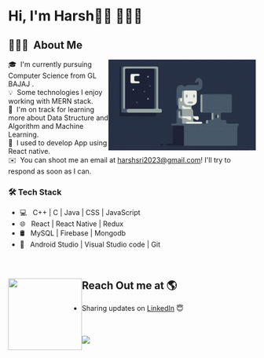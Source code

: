 # Hi, I'm Harsh👋🏾 👨🏾‍💻


## 👨🏻‍💻 &nbsp;About Me

<img alt="Night Coding" src="https://raw.githubusercontent.com/AVS1508/AVS1508/master/assets/Night-Coding.gif" align="right"/>

🎓 &nbsp;I'm currently pursuing Computer Science from GL BAJAJ .\
💡 &nbsp;Some technologies I enjoy working with MERN stack.\
🌱 &nbsp;I'm on track for learning more about Data Structure and Algorithm and Machine Learning.\
🌱 &nbsp;I used to develop App using React native.\
✉️ &nbsp;You can shoot me an email at harshsri2023@gmail.com! I'll try to respond as soon as I can.

<h3>🛠 Tech Stack</h3>

- 💻 &nbsp; C++ | C | Java | CSS | JavaScript 
- 🌐 &nbsp; React | React Native | Redux
- 🛢 &nbsp; MySQL | Firebase | Mongodb
- 🔧 &nbsp; Android Studio | Visual Studio code | Git

<br>

## Reach Out me at 🌎 <a href="https://www.linkedin.com/in/harsh-srivastava-a03747166/"><img align="left" width="150" height="146" src="https://cdn.dribbble.com/users/1876781/screenshots/6169542/web_character.gif?raw=true"></a>
- Sharing updates on <a href="https://www.linkedin.com/in/harsh-srivastava-a03747166/">LinkedIn</a> 😇
</br>
</br>
<img src="https://github-readme-stats.vercel.app/api?username=harshsri28&&show_icons=true&title_color=ffffff&icon_color=bb2acf&text_color=daf7dc&bg_color=151515"/>
